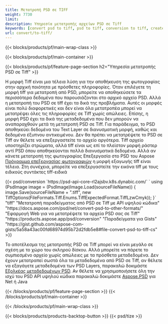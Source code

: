 ```yaml
---
title: Μετατροπή PSD σε TIFF
weight: 7730
limit: 
description: Υπηρεσία μετατροπής αρχείων PSD σε Tiff
keywords: [convert psd to tiff, psd to tiff, conversion to tiff, create tiff from psd, print psd as tiff]
url: convert/to-tiff/
---
```


{{< blocks/products/pf/main-wrap-class >}}

{{< blocks/products/pf/main-container >}}

{{< blocks/products/pf/feature-page-section h2="Υπηρεσία μετατροπής PSD σε Tiff" >}}
<p>Η μορφή Tiff είναι μια τέλεια λύση για την αποθήκευση της φωτογραφίας στην αρχική ποιότητα με πρόσθετες πληροφορίες. Όταν επιλέγετε τη μορφή tiff για μετατροπή από PSD, μπορείτε να αποθηκεύσετε τα περισσότερα δεδομένα που παρουσιάζονται στο αρχικό αρχείο PSD. Αλλά η μετατροπή του PSD σε tiff έχει τα δικά της προβλήματα. Αυτές οι μορφές είναι πολύ διαφορετικές και δεν είναι όλα μετατροπέα μπορεί να μετατρέψει όλες τις πληροφορίες σε Tiff χωρίς απώλειες. Επίσης, η μορφή PSD έχει τα δικά της μεταδεδομένα που δεν μπορούν να αναπαραχθούν μετά τη μετατροπή PSD σε Tiff. Για παράδειγμα, το PSD αποθηκεύει δεδομένα του Text Layer σε διανυσματική μορφή, καθώς και δεδομένα έξυπνου αντικειμένου. Δεν θα πρέπει να μετατρέψετε το PSD σε Tiff αν θέλετε να επεξεργαστείτε το αρχείο αργότερα. Tiff αρχείο υποστηρίζει στρώματα, αλλά tiff είναι ως επί το πλείστον μορφή ράστερ αντί PSD όπου αποθηκεύονται πολλά διανυσματικά δεδομένα. Αλλά αν κάνετε μετατροπή της φωτογραφίας Επεξεργασία στο PSD του Aspose <a href="https://products.aspose.app/psd/photo-editor">Πρόγραμμα επεξεργασίας φωτογραφιών</a> η μορφή εξαγωγής tiff είναι τέλεια. Στη συνέχεια, μπορείτε να επεξεργαστείτε την εικόνα tiff με τους ειδικούς συντάκτες tiff-ειδικά</p>
{{< psd/conversion `https://psd-api-core-rl2ajsbv.k8s.dynabic.com/` 
`    using (PsdImage image = (PsdImage)Image.Load(sourceFileName))
    {
        image.Save(sourceFileName + ".tiff", new TiffOptions(FileFormats.Tiff.Enums.TiffExpectedFormat.TiffLzwCmyk));
    }` 
	"tiff" 
"Μετατροπή παραδείγματος από PSD σε Tiff με API υψηλού κώδικα"  "https://docs.aspose.com/psd/net/convert-psd-to-other-formats/" 
"Εφαρμογή Web για να μετατρέψετε τα αρχεία PSD σας σε Tiff" "https://products.aspose.app/psd/conversion" 
"Παραδείγματα για Gists" "https://gist.github.com/aspose-com-gists/5a58a43ac00fd68974d95b72d2fdb5e8#file-convert-psd-to-tiff-cs" >}}
<p>Το αποτέλεσμα της μετατροπής PSD σε Tiff μπορεί να είναι μεγάλο σε σχέση με το χώρο του σκληρού δίσκου. Αλλά μπορείτε να πάρετε το συμπιεσμένο αρχείο χωρίς απώλειες με τα πρόσθετα μεταδεδομένα. Δεν έχουν μετατραπεί σωστά όλα τα μεταδεδομένα από PSD σε Tiff, αν θέλετε να εξαγάγετε μεταδεδομένα των PSD Layers, παρακαλώ δοκιμάστε <a href="https://products.aspose.app/psd/metadata">Εξολκέας μεταδεδομένων PSD</a>. Αν θέλετε να χρησιμοποιήσετε όλη την ισχύ του PSD API υψηλού κώδικα παρακαλώ δοκιμάστε <a href="/psd">Aspose.PSD</a> για Net ή Java</p>
{{< /blocks/products/pf/feature-page-section >}}
{{< /blocks/products/pf/main-container >}}


{{< /blocks/products/pf/main-wrap-class >}}

{{< blocks/products/products-backtop-button >}}
{{< psd/tize >}}
